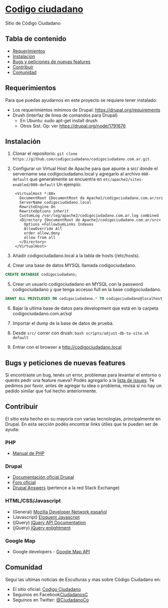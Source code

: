 
# [Codigo ciudadano](https://github.com/codigociudadano/codigociudadano.com.ar)

Sitio de Código Ciudadano

## Tabla de contenido

 - [Requerimientos](#requerimientos)
 - [Instalacion](#instalacion)
 - [Bugs y peticiones de nuevas features](#Bugs-y-peticiones-de-nuevas-features)
 - [Contribuir](#contribuir)
 - [Comunidad](#comunidad)

## Requerimientos

Para que puedas ayudarnos en este proyecto se requiere tener instalado:
 - Los requerimientos mínimos de Drupal: https://drupal.org/requirements
 - Drush (interfaz de linea de comandos para Drupal)
   - En Ubuntu: sudo apt-get install drush
   - Otros Sist. Op: ver https://drupal.org/node/1791676

## Instalación

1) Clonar el repositorio:  `git clone https://github.com/codigociudadano/codigociudadano.com.ar.git`.

2) Configurar un Virtual Host de Apache para que apunte a src/ donde el servername sea codigociudadano.local y agregarlo al archivo `000-default` que generalmente se encuentra en `etc/apache2/sites-enabled/000-default`
   Un ejemplo: 
   ```
    <VirtualHost *:80>      
      DocumentRoot {DocumentRoot de Apache}/codigociudadano.com.ar/src
      ServerName codigociudadano.local
      RewriteEngine On
      RewriteOptions inherit
      CustomLog /var/log/apache2/codigociudadano.com.ar.log combined
      <Directory {DocumentRoot de Apache}/codigociudadano.com.ar/src>
        Options +FollowSymLinks Indexes
        AllowOverride All
        order allow,deny
        allow from all
      </Directory>
    </VirtualHost>
   ```

3) Añadir codigociudadano.local a la tabla de hosts (/etc/hosts).

4) Crear una base de datos MYSQL llamada codigociudadano.
   
  ```sql
  CREATE DATABASE codigociudadano;
  ```

5) Crear un usuario codigociudadano en MYSQL con la password codigociudadano y que tenga accesso full en la base codigociudadano.
  
  ```sql
  GRANT ALL PRIVILEGES ON codigociudadano.* TO codigociudadano@localhost IDENTIFIED BY 'codigociudadano'
  ```

6) Bajar la ultima base de datos para development que está en la carpeta codigociudadano.com.ar/sql

7) Importar el dump de la base de datos de prueba.

8) Desde `src/` correr con drush: `bash scripts/adjust-db-to-site.sh default`

9) Entrar con el browser a http://codigociudadano.local

## Bugs y peticiones de nuevas features

Si encontraste un bug, tenés un error, problemas para levantar el entorno o querés pedir una feature nueva? Podés agregarlo a la [lista de issues](https://github.com/codigociudadano/esculturas/issues). Te pedimos por favor, antes de agregar tu idea o problema, revisá si no hay un pedido similar que fué hecho anteriormente.

## Contribuir

El sitio esta hecho en su mayoría con varias tecnologías, principalmente en Drupal. En esta sección podés encontrar links útiles que te pueden ser de ayuda:

### PHP ####
 
 - [Manual de PHP](http://www.php.net/manual/es/)

### Drupal ###
 - [Documentación oficial Drupal](https://drupal.org/documentation)
 - [Foro oficial](https://drupal.org/forum)
 - [Drupal Answers](http://drupal.stackexchange.com/) (pertence a la red Stack Exchange)

### HTML/CSS/Javascript

 - (General) [Mozilla Developer Network español](https://developer.mozilla.org/es/)
 - (Javascript) [Eloquent Javascript](http://eloquentjavascript.net/contents.html)
 - (jQuery) [jQuery API Documentation](http://api.jquery.com/)
 - (jQuery) [jQuery enlightment](http://jqueryenlightenment.com/jquery_enlightenment.pdf)

### Google Map

 - Google developers - [Google Map API](https://developers.google.com/maps/)

## Comunidad

 Seguí las ultimas noticias de Esculturas y mas sobre Código Ciudadano en:
 - El sitio oficial: [Codigo Ciudadano](http://www.codigociudadano.cc/)
 - Seguinos en Facebook[CiudadanosC](https://www.facebook.com/CiudadanosC)
 - Seguinos en Twitter: [@CiudadanoCo](https://twitter.com/CiudadanoCo)

